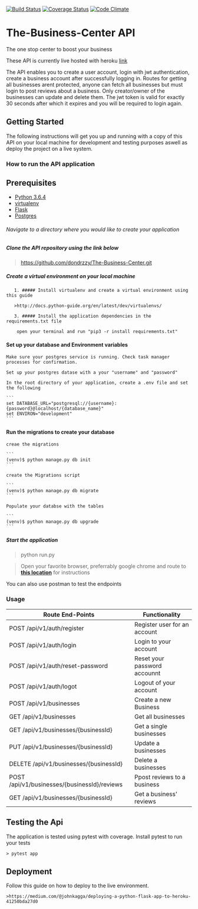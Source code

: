 [![Build Status](https://travis-ci.org/dondrzzy/The-Business-Center.svg?branch=ft-api-postgres)](https://travis-ci.org/dondrzzy/The-Business-Center)
[![Coverage Status](https://coveralls.io/repos/github/dondrzzy/The-Business-Center/badge.svg?branch=ft-api-postgres)](https://coveralls.io/github/dondrzzy/The-Business-Center?branch=ft-api-postgres)
[![Code Climate](https://api.codeclimate.com/v1/badges/a1068bc6a624a1e673d6/maintainability.png)](https://github.com/dondrzzy/The-Business-Center)
# The-Business-Center API
The one stop center to boost your business

These API is currently live hosted with heroku [link](https://the-business-center-api.herokuapp.com)


The API enables you to create a user account, login with jwt authentication, create a business account after successfully logging in. 
Routes for getting all businesses arent protected, anyone can fetch all businesses but must login to post reviews about a business.
Only creator/owner of the businesses can update and delete them.
The jwt token is valid for exactly 30 seconds after which it expires and you will be required to login again.


## Getting Started

The following instructions will get you up and running with a copy of this API on your local machine for development and testing purposes aswell as deploy the project on a live system.

### How to run the API application

## Prerequisites
* [Python 3.6.4](https://www.python.org/downloads/)
* [virtualenv](https://virtualenv.pypa.io/en/stable/installation/)
* [Flask](http://flask.pocoo.org/)
* [Postgres](https://wiki.postgresql.org/wiki/Detailed_installation_guides)

###### Navigate to a directory where you would like to create your application

##### Clone the API repository using the link below

> https://github.com/dondrzzy/The-Business-Center.git


##### Create a virtual environment on your local machine

```
   1. ##### Install virtualenv and create a virtual environment using this guide
   
   >http://docs.python-guide.org/en/latest/dev/virtualenvs/

   3. ##### Install the application dependencies in the requirements.txt file

    open your terminal and run "pip3 -r install requirements.txt" 
```

#### Set up your database and Environment variables
    Make sure your postgres service is running. Check task manager processes for confirmation.
    
    Set up your postgres datase with a your "username" and "password"
    
    In the root directory of your application, create a .env file and set the following
 
    ```
    set DATABASE_URL="postgresql://{username}:{password}@localhost/{database_name}"
    set ENVIRON="development"
    ```


#### Run the migrations to create your database
  
    creae the migrations
    
    ```    
    (venv)$ python manage.py db init
    ```
    
    create the Migrations script
    
    ```
    (venv)$ python manage.py db migrate
    ```
    
    Populate your databse with the tables
    
    ```
    (venv)$ python manage.py db upgrade
    ```


##### Start the application

> python run.py

> Open your favorite browser, preferrably google chrome and route to  **[this location](http://127.0.0.1:5000/apidocs)** for instructions

You can also use postman to test the endpoints

### Usage

| Route End-Points                         | Functionality                            |
| ---------------------------------------- | ---------------------------------------- |
| POST /api/v1/auth/register                      | Register user for an account |
| POST /api/v1/auth/login                         | Login to your account                          |
| POST /api/v1/auth/reset-password                 | Reset your password accounnt                  |
| POST /api/v1/auth/logot                         | Logout of your account                          |
| POST /api/v1/businesses                      | Create a new Business              |
| GET /api/v1/businesses                      | Get all businesses             |
| GET /api/v1/businesses/{businessId}          | Get a single businesses             |
| PUT /api/v1/businesses/{businessId}          | Update a businesses             |
| DELETE /api/v1/businesses/{businessId}          | Delete a businesses             |
| POST /api/v1/businesses/{businessId}/reviews          | Ppost reviews to a business             |
| GET /api/v1/businesses/{businessId}          | Get a business' reviews             |


## Testing the Api

The application is tested using pytest with coverage. Install pytest to run your tests

```
> pytest app

```

## Deployment

Follow this guide on how to deploy to the live environment.
```
>https://medium.com/@johnkagga/deploying-a-python-flask-app-to-heroku-41250bda27d0

```

